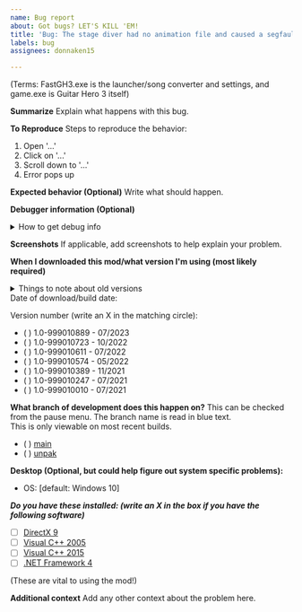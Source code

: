 ```yaml
---
name: Bug report
about: Got bugs? LET'S KILL 'EM!
title: 'Bug: The stage diver had no animation file and caused a segfault on my guitar'
labels: bug
assignees: donnaken15

---
```


(Terms: FastGH3.exe is the launcher/song converter and settings, and game.exe is Guitar Hero 3 itself)

**Summarize**
Explain what happens with this bug.


**To Reproduce**
Steps to reproduce the behavior:
1. Open '...'
2. Click on '...'
3. Scroll down to '...'
4. Error pops up

**Expected behavior (Optional)**
Write what should happen.


**Debugger information (Optional)**
<details><summary>How to get debug info</summary>
For crashing bugs in the game, this will be most useful. If you can, grab a debugger, like x64dbg or IDA, then run the game with it to find the error again, and write down the crashing address that can be found in the status bar of the debugger.
For a more step by step tutorial on how to catch crashes, follow [this tutorial](https://ghwt.de/wiki/#/sdk/debuggingcrashes?id=debugging-crashes).</details>


**Screenshots**
If applicable, add screenshots to help explain your problem.


**When I downloaded this mod/what version I'm using (most likely required)**
<details><summary>Things to note about old versions</summary>
Old stuff you could be using with the mod like custom themes might break on newer versions and could be the result of the error.<br>
Specify version number for downloaded release build, or date of downloaded development build (bleeding edge).<br>
You can check settings dialog or date of files for this, particularly FastGH3.exe, or check the pause menu if this is not on a release build.<br></details>
Date of download/build date:

Version number (write an X in the matching circle):
- (   ) 1.0-999010889 - 07/2023
- (   ) 1.0-999010723 - 10/2022
- (   ) 1.0-999010611 - 07/2022
- (   ) 1.0-999010574 - 05/2022
- (   ) 1.0-999010389 - 11/2021
- (   ) 1.0-999010247 - 07/2021
- (   ) 1.0-999010010 - 07/2021

**What branch of development does this happen on?**
This can be checked from the pause menu. The branch name is read in blue text.<br>
This is only viewable on most recent builds.
- (   ) [main](https://github.com/donnaken15/FastGH3/tree/main)
- (   ) [unpak](https://github.com/donnaken15/FastGH3/tree/unpak)

**Desktop (Optional, but could help figure out system specific problems):**
 - OS: [default: Windows 10]

***Do you have these installed: (write an X in the box if you have the following software)***
 - [  ] [DirectX 9](http://localhost/fastgh3/redist.php?f=1)
 - [  ] [Visual C++ 2005](http://localhost/fastgh3/redist.php?f=2)
 - [  ] [Visual C++ 2015](http://localhost/fastgh3/redist.php?f=4)
 - [  ] [.NET Framework 4](http://localhost/fastgh3/redist.php?f=3)

(These are vital to using the mod!)

**Additional context**
Add any other context about the problem here.
